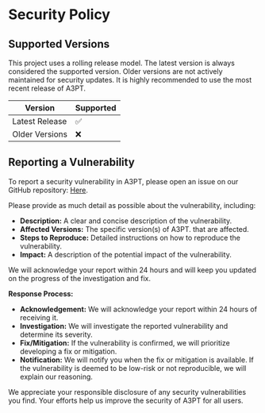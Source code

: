 # Security Policy

## Supported Versions

This project uses a rolling release model.  The latest version is always considered the supported version.  Older versions are not actively maintained for security updates.  It is highly recommended to use the most recent release of A3PT.

| Version | Supported |
|---|---|
| Latest Release | :white_check_mark: |
| Older Versions | :x: |

## Reporting a Vulnerability

To report a security vulnerability in A3PT, please open an issue on our GitHub repository: [Here](https://github.com/MBarkerUK/A3PT/issues).

Please provide as much detail as possible about the vulnerability, including:

* **Description:** A clear and concise description of the vulnerability.
* **Affected Versions:** The specific version(s) of A3PT. that are affected.
* **Steps to Reproduce:**  Detailed instructions on how to reproduce the vulnerability.
* **Impact:**  A description of the potential impact of the vulnerability.

We will acknowledge your report within 24 hours and will keep you updated on the progress of the investigation and fix.

**Response Process:**

* **Acknowledgement:** We will acknowledge your report within 24 hours of receiving it.
* **Investigation:** We will investigate the reported vulnerability and determine its severity.
* **Fix/Mitigation:** If the vulnerability is confirmed, we will prioritize developing a fix or mitigation.
* **Notification:** We will notify you when the fix or mitigation is available.  If the vulnerability is deemed to be low-risk or not reproducible, we will explain our reasoning.

We appreciate your responsible disclosure of any security vulnerabilities you find.  Your efforts help us improve the security of A3PT for all users.
